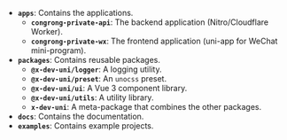 - **`apps`**: Contains the applications.
  - **`congrong-private-api`**: The backend application (Nitro/Cloudflare Worker).
  - **`congrong-private-wx`**: The frontend application (uni-app for WeChat mini-program).
- **`packages`**: Contains reusable packages.
  - **`@x-dev-uni/logger`**: A logging utility.
  - **`@x-dev-uni/preset`**: An `unocss` preset.
  - **`@x-dev-uni/ui`**: A Vue 3 component library.
  - **`@x-dev-uni/utils`**: A utility library.
  - **`x-dev-uni`**: A meta-package that combines the other packages.
- **`docs`**: Contains the documentation.
- **`examples`**: Contains example projects.
